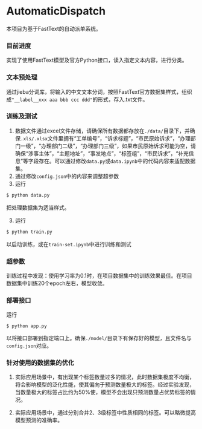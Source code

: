 # AutomaticDispatch
本项目为基于FastText的自动派单系统。

### 目前进度

实现了使用FastText模型及官方Python接口，读入指定文本内容，进行分类。

### 文本预处理

通过jieba分词库，将输入的中文文本分词，按照FastText官方数据集样式，组织成`"__label__xxx aaa bbb ccc ddd"`的形式，存入.txt文件。

### 训练及测试

1. 数据文件通过excel文件存储，请确保所有数据都存放在`./data/`目录下，并确保`.xls/.xlsx`文件里拥有“工单编号”，“诉求标题”，“市民原始诉求”，“办理部门一级”，“办理部门二级”，“办理部门三级”，如果市民原始诉求可能为空，请确保“涉事主体”，“主题地址”，“事发地点”，“标签组”，“市民诉求”，“补充信息”等字段存在。可以通过修改`data.py`或`data.ipynb`中的代码内容来适配数据集。
2. 通过修改`config.json`中的内容来调整超参数
3. 运行

```sh
$ python data.py
```

把处理数据集为适当样式。

3. 运行

```sh
$ python train.py
```

以启动训练，或在`train-set.ipynb`中进行训练和测试

### 超参数

训练过程中发现：使用学习率为0.1时，在项目数据集中的训练效果最佳。在项目数据集中训练20个epoch左右，模型收敛。

### 部署接口

运行

```shell
$ python app.py
```

以将接口部署到指定端口上。确保`./model/`目录下有保存好的模型，且文件名与`config.json`对应。

### 针对使用的数据集的优化

1. 实际应用场景中，有出现某个标签数量过多的情况，此时数据集极度不均衡，将会影响模型的泛化性能，使其偏向于预测数量极大的标签。经过实验发现，当数量极大的标签占比约为50%使，模型不会出现只预测数量占优势标签的情况。

2. 实际应用场景中，通过分别合并2、3级标签中性质相同的标签。可以略微提高模型预测的准确率。
